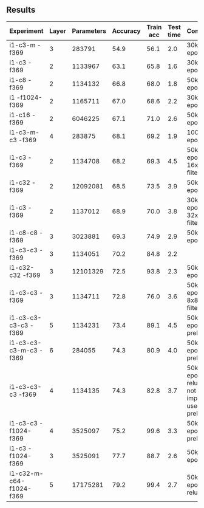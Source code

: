 ## Results

| Experiment              | Layer | Parameters | Accuracy | Train acc | Test time | Comment
| ----------------------- | ----- | ---------- | -------- | --------- | --------- | -------
| i1-c3-m           -f369 |     3 |   283791   | 54.9     | 56.1      | 2.0       | 30k epochs
| i1-c3             -f369 |     2 |  1133967   | 63.1     | 65.8      | 1.6       | 30k epochs
| i1-c8             -f369 |     2 |  1134132   | 66.8     | 68.0      | 1.8       | 50k epochs
| i1          -f1024-f369 |     2 |  1165711   | 67.0     | 68.6      | 2.2       | 30k epochs
| i1-c16            -f369 |     2 |  6046225   | 67.1     | 71.0      | 2.6       | 50k epochs
| i1-c3-m-c3        -f369 |     4 |   283875   | 68.1     | 69.2      | 1.9       |100k epochs
| i1-c3             -f369 |     2 |  1134708   | 68.2     | 69.3      | 4.5       | 50k epochs - 16x16 filters
| i1-c32            -f369 |     2 | 12092081   | 68.5     | 73.5      | 3.9       | 50k epochs
| i1-c3             -f369 |     2 |  1137012   | 68.9     | 70.0      | 3.8       | 30k epochs - 32x32 filters
| i1-c8-c8          -f369 |     3 |  3023881   | 69.3     | 74.9      | 2.9       | 50k epochs
| i1-c3-c3          -f369 |     3 |  1134051   | 70.2     | 84.8      | 2.2       |
| i1-c32-c32        -f369 |     3 | 12101329   | 72.5     | 93.8      | 2.3       | 50k epochs
| i1-c3-c3          -f369 |     3 |  1134711   | 72.8     | 76.0      | 3.6       | 50k epochs - 8x8 filters
| i1-c3-c3-c3-c3    -f369 |     5 |  1134231   | 73.4     | 89.1      | 4.5       | 50k epochs; prelu
| i1-c3-c3-c3-m-c3  -f369 |     6 |   284055   | 74.3     | 80.9      | 4.0       | 50k epochs; prelu
| i1-c3-c3-c3       -f369 |     4 |  1134135   | 74.3     | 82.8      | 3.7       | 50k epochs - relu did not improve; used prelu
| i1-c3-c3    -f1024-f369 |     4 |  3525097   | 75.2     | 99.6      | 3.3       | 50k epochs, prelu
| i1-c3       -f1024-f369 |     3 |  3525091   | 77.7     | 88.7      | 2.6       | 50k epochs
| i1-c32-m-c64-f1024-f369 |     5 | 17175281   | 79.2     | 99.4      | 2.7       | 50k epochs, relu
